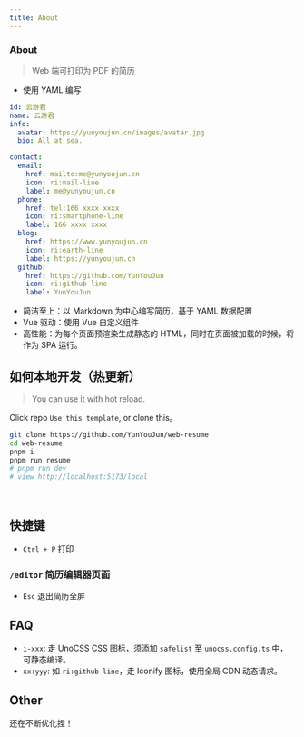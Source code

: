 ```yaml
---
title: About
---
```


<div class="text-center">
  <!-- You can use Vue components inside markdown -->
  <h3>About</h3>
</div>

> Web 端可打印为 PDF 的简历

- 使用 YAML 编写

```yaml
id: 云游君
name: 云游君
info:
  avatar: https://yunyoujun.cn/images/avatar.jpg
  bio: All at sea.

contact:
  email:
    href: mailto:me@yunyoujun.cn
    icon: ri:mail-line
    label: me@yunyoujun.cn
  phone:
    href: tel:166 xxxx xxxx
    icon: ri:smartphone-line
    label: 166 xxxx xxxx
  blog:
    href: https://www.yunyoujun.cn
    icon: ri:earth-line
    label: https://yunyoujun.cn
  github:
    href: https://github.com/YunYouJun
    icon: ri:github-line
    label: YunYouJun
```

- 简洁至上：以 Markdown 为中心编写简历，基于 YAML 数据配置
- Vue 驱动：使用 Vue 自定义组件
- 高性能：为每个页面预渲染生成静态的 HTML，同时在页面被加载的时候，将作为 SPA 运行。

## 如何本地开发（热更新）

> You can use it with hot reload.

Click repo `Use this template`, or clone this。

```bash
git clone https://github.com/YunYouJun/web-resume
cd web-resume
pnpm i
pnpm run resume
# pnpm run dev
# view http://localhost:5173/local
```

<br />

## 快捷键

- `Ctrl + P` 打印

### `/editor` 简历编辑器页面

- `Esc` 退出简历全屏

## FAQ

- `i-xxx`: 走 UnoCSS CSS 图标，须添加 `safelist` 至 `unocss.config.ts` 中，可静态编译。
- `xx:yyy`: 如 `ri:github-line`，走 Iconify 图标，使用全局 CDN 动态请求。

## Other

还在不断优化捏！
